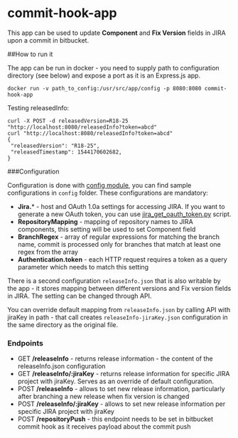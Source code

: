 # commit-hook-app

This app can be used to update **Component** and **Fix Version** fields in JIRA upon a commit in bitbucket.

##How to run it

The app can be run in docker - you need to supply path to configuration directory (see below)
and expose a port as it is an Express.js app.

```
docker run -v path_to_config:/usr/src/app/config -p 8080:8080 commit-hook-app
```

Testing releasedInfo:

```
curl -X POST -d releasedVersion=R18-25  "http://localhost:8080/releasedInfo?token=abcd"
curl "http://localhost:8080/releasedInfo?token=abcd"
{
 "releasedVersion": "R18-25",
 "releasedTimestamp": 1544170602682,
}
```


###Configuration

Configuration is done with [config module](https://www.npmjs.com/package/config), you can find
sample configurations in `config` folder. These configurations are mandatory:

  * **Jira.*** - host and OAuth 1.0a settings for accessing JIRA. If you want to generate a new
  OAuth token, you can use [jira_get_oauth_token.py](./test/jira_get_oauth_token.py) script.
  * **RepositoryMapping** - mapping of repository names to JIRA components, this setting will be used
  to set Component field
  * **BranchRegex** - array of regular expressions for matching the branch name, commit is processed only
  for branches that match at least one regex from the array
  * **Authentication.token** - each HTTP request requires a token as a query parameter which
  needs to match this setting

There is a second configuration `releaseInfo.json` that is also writable by the app - it stores
mapping between different versions and Fix version fields in JIRA. The setting can be changed through API.

You can override default mapping from `releaseInfo.json` by calling API with jiraKey in path - that call
creates `releaseInfo-jiraKey.json` configuration in the same directory as the original file.

### Endpoints

 * GET **/releaseInfo** - returns release information - the content of the releaseInfo.json configuration
 * GET **/releaseInfo/:jiraKey** - returns release information for specific JIRA project with jiraKey.
 Serves as an override of default configuration.
 * POST **/releaseInfo** - allows to set new release information, particularly after branching a new release
  when fix version is changed
 * POST **/releaseInfo/:jiraKey** - allows to set new release information per specific JIRA project with jiraKey
 * POST **/repositoryPush** - this endpoint needs to be set in bitbucket commit hook as it receives
  payload about the commit push
